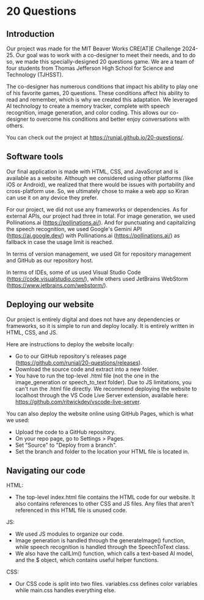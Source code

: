 # 20 Questions
## Introduction
Our project was made for the MIT Beaver Works CRE[AT]E Challenge 2024-25. Our goal was to work with a co-designer to meet their needs, and to do so, we made this specially-designed 20 questions game. We are a team of four students from Thomas Jefferson High School for Science and Technology (TJHSST).

The co-designer has numerous conditions that impact his ability to play one of his favorite games, 20 questions. These conditions affect his ability to read and remember, which is why we created this adaptation. We leveraged AI technology to create a memory tracker, complete with speech recognition, image generation, and color coding. This allows our co-designer to overcome his conditions and better enjoy conversations with others.

You can check out the project at https://runial.github.io/20-questions/.

## Software tools
Our final application is made with HTML, CSS, and JavaScript and is available as a website. Although we considered using other platforms (like iOS or Android), we realized that there would be issues with portability and cross-platform use. So, we ultimately chose to make a web app so Kiran can use it on any device they prefer.

For our project, we did not use any frameworks or dependencies. As for external APIs, our project had three in total. For image generation, we used Pollinations.ai (https://pollinations.ai/). And for punctuating and capitalizing the speech recognition, we used Google's Gemini API (https://ai.google.dev/) with Pollinations.ai (https://pollinations.ai/) as fallback in case the usage limit is reached.

In terms of version management, we used Git for repository management and GitHub as our repository host.

In terms of IDEs, some of us used Visual Studio Code (https://code.visualstudio.com/), while others used JetBrains WebStorm (https://www.jetbrains.com/webstorm/).

## Deploying our website
Our project is entirely digital and does not have any dependencies or frameworks, so it is simple to run and deploy locally. It is entirely written in HTML, CSS, and JS.

Here are instructions to deploy the website locally:
* Go to our GitHub repository's releases page (https://github.com/runial/20-questions/releases).
* Download the source code and extract into a new folder.
* You have to run the top-level .html file (not the one in the image_generation or speech_to_text folder). Due to JS limitations, you can't run the .html file directly. We recommend deploying the website to localhost through the VS Code Live Server extension, available here: https://github.com/ritwickdey/vscode-live-server.

You can also deploy the website online using GitHub Pages, which is what we used:
* Upload the code to a GitHub repository.
* On your repo page, go to Settings > Pages.
* Set "Source" to "Deploy from a branch".
* Set the branch and folder to the location your HTML file is located in.
  
## Navigating our code
HTML:
* The top-level index.html file contains the HTML code for our website. It also contains references to other CSS and JS files. Any files that aren't referenced in this HTML file is unused code.

JS:
* We used JS modules to organize our code.
* Image generation is handled through the generateImage() function, while speech recognition is handled through the SpeechToText class.
* We also have the callLlm() function, which calls a text-based AI model, and the $ object, which contains useful helper functions.

CSS:
* Our CSS code is split into two files. variables.css defines color variables while main.css handles everything else.
